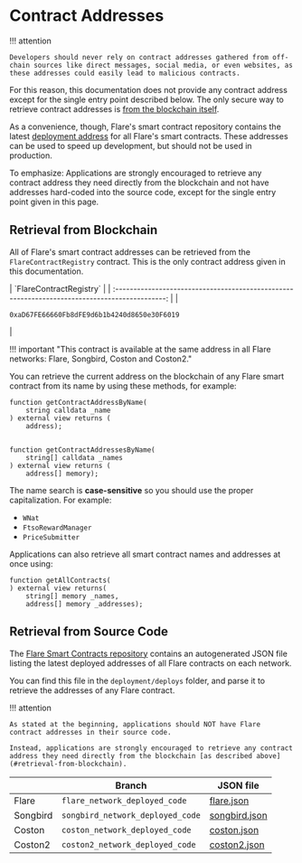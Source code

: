 # Contract Addresses

!!! attention

    Developers should never rely on contract addresses gathered from off-chain sources like direct messages, social media, or even websites, as these addresses could easily lead to malicious contracts.

For this reason, this documentation does not provide any contract address except for the single entry point described below.
The only secure way to retrieve contract addresses is [from the blockchain itself](#retrieval-from-blockchain).

As a convenience, though, Flare's smart contract repository contains the latest [deployment address](#retrieval-from-source-code) for all Flare's smart contracts.
These addresses can be used to speed up development, but should not be used in production.

To emphasize: Applications are strongly encouraged to retrieve any contract address they need directly from the blockchain and not have addresses hard-coded into the source code, except for the single entry point given in this page.

## Retrieval from Blockchain

All of Flare's smart contract addresses can be retrieved from the `FlareContractRegistry` contract.
This is the only contract address given in this documentation.

<div class="important-table" markdown>
|                                    `FlareContractRegistry`                                     |
| :--------------------------------------------------------------------------------------------: |
| <pre><code style="padding-right: 3em;">0xaD67FE66660Fb8dFE9d6b1b4240d8650e30F6019</code></pre> |
</div>

!!! important "This contract is available at the same address in all Flare networks: Flare, Songbird, Coston and Coston2."

You can retrieve the current address on the blockchain of any Flare smart contract from its name by using these methods, for example:

```solidity
function getContractAddressByName(
    string calldata _name
) external view returns (
    address);


function getContractAddressesByName(
    string[] calldata _names
) external view returns (
    address[] memory);
```

The name search is **case-sensitive** so you should use the proper capitalization.
For example:

* `WNat`
* `FtsoRewardManager`
* `PriceSubmitter`

Applications can also retrieve all smart contract names and addresses at once using:

```solidity
function getAllContracts(
) external view returns(
    string[] memory _names,
    address[] memory _addresses);
```

## Retrieval from Source Code

The [Flare Smart Contracts repository](https://gitlab.com/flarenetwork/flare-smart-contracts) contains an autogenerated JSON file listing the latest deployed addresses of all Flare contracts on each network.

You can find this file in the `deployment/deploys` folder, and parse it to retrieve the addresses of any Flare contract.

!!! attention

    As stated at the beginning, applications should NOT have Flare contract addresses in their source code.

    Instead, applications are strongly encouraged to retrieve any contract address they need directly from the blockchain [as described above](#retrieval-from-blockchain).

|          | Branch                           | JSON file               |
| -------- | -------------------------------- | ----------------------- |
| Flare    | `flare_network_deployed_code`    | [flare.json][f-json]    |
| Songbird | `songbird_network_deployed_code` | [songbird.json][s-json] |
| Coston   | `coston_network_deployed_code`   | [coston.json][c-json]   |
| Coston2  | `coston2_network_deployed_code`  | [coston2.json][c2-json] |

[f-json]: https://gitlab.com/flarenetwork/flare-smart-contracts/-/blob/flare_network_deployed_code/deployment/deploys/flare.json
[s-json]: https://gitlab.com/flarenetwork/flare-smart-contracts/-/blob/songbird_network_deployed_code/deployment/deploys/songbird.json
[c-json]: https://gitlab.com/flarenetwork/flare-smart-contracts/-/blob/coston_network_deployed_code/deployment/deploys/coston.json
[c2-json]: https://gitlab.com/flarenetwork/flare-smart-contracts/-/blob/coston2_network_deployed_code/deployment/deploys/coston2.json
